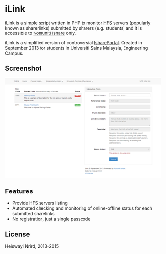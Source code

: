 # iLink

iLink is a simple script written in PHP to monitor [HFS](http://www.rejetto.com/hfs/) servers (popularly known as sharerlinks) submitted by sharers (e.g. students) and it is accessible to [Komuniti Ishare](https://www.facebook.com/groups/komuniti.ishare/) only.

iLink is a simplified version of controversial [IsharePortal](ishareportal). Created in September 2013 for students in Universiti Sains Malaysia, Engineering Campus.

## Screenshot

![Screenshot](screenshot.png)

## Features

* Provide HFS servers listing
* Automated checking and monitoring of online-offline status for each submitted sharelinks
* No registration, just a single passcode

## License

Heiswayi Nrird, 2013-2015

